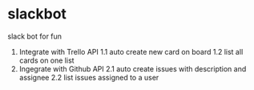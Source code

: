 # slackbot
slack bot for fun

1. Integrate with Trello API 
	1.1 auto create new card on board
	1.2 list all cards on one list
2. Ingegrate with Github API 
	2.1 auto create issues with description and assignee 
	2.2 list issues assigned to a user
